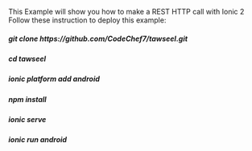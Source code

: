 This Example will show you how to make a REST HTTP call with Ionic 2
Follow these instruction to deploy this example:

<h5>git clone https://github.com/CodeChef7/tawseel.git</h5>
<h5>cd tawseel</h5>
<h5>ionic platform add android </h5>
<h5>npm install</h5>
<h5>ionic serve</h5>
<h5>ionic run android</h5>

